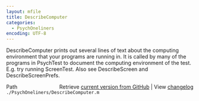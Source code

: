 ```yaml
---
layout: mfile
title: DescribeComputer
categories:
  - PsychOneliners
encoding: UTF-8
---
```


DescribeComputer prints out several lines of text about the computing
environment that your programs are running in. It is called by many of
the programs in PsychTest to document the computing environment of the
test. E.g. try running ScreenTest. Also see DescribeScreen and
DescribeScreenPrefs.


<div class="code_header" style="text-align:right;">
  <span style="float:left;">Path&nbsp;&nbsp;</span> <span class="counter">Retrieve <a href=
  "https://raw.github.com/Psychtoolbox-3/Psychtoolbox-3/beta/./PsychOneliners/DescribeComputer.m">current version from GitHub</a> | View <a href=
  "https://github.com/Psychtoolbox-3/Psychtoolbox-3/commits/beta/./PsychOneliners/DescribeComputer.m">changelog</a></span>
</div>
<div class="code">
  <code>./PsychOneliners/DescribeComputer.m</code>
</div>
